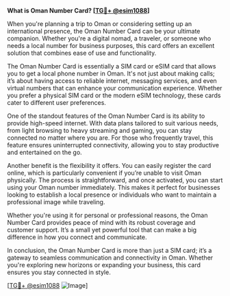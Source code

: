 **What is Oman Number Card? [[TG💪+ @esim1088](https://t.me/s/esim1088)]**

When you're planning a trip to Oman or considering setting up an international presence, the Oman Number Card can be your ultimate companion. Whether you're a digital nomad, a traveler, or someone who needs a local number for business purposes, this card offers an excellent solution that combines ease of use and functionality.

The Oman Number Card is essentially a SIM card or eSIM card that allows you to get a local phone number in Oman. It's not just about making calls; it’s about having access to reliable internet, messaging services, and even virtual numbers that can enhance your communication experience. Whether you prefer a physical SIM card or the modern eSIM technology, these cards cater to different user preferences.

One of the standout features of the Oman Number Card is its ability to provide high-speed internet. With data plans tailored to suit various needs, from light browsing to heavy streaming and gaming, you can stay connected no matter where you are. For those who frequently travel, this feature ensures uninterrupted connectivity, allowing you to stay productive and entertained on the go.

Another benefit is the flexibility it offers. You can easily register the card online, which is particularly convenient if you’re unable to visit Oman physically. The process is straightforward, and once activated, you can start using your Oman number immediately. This makes it perfect for businesses looking to establish a local presence or individuals who want to maintain a professional image while traveling.

Whether you're using it for personal or professional reasons, the Oman Number Card provides peace of mind with its robust coverage and customer support. It’s a small yet powerful tool that can make a big difference in how you connect and communicate.

In conclusion, the Oman Number Card is more than just a SIM card; it’s a gateway to seamless communication and connectivity in Oman. Whether you're exploring new horizons or expanding your business, this card ensures you stay connected in style. 

[[TG💪+ @esim1088](https://t.me/s/esim1088) ![Image](https://i.postimg.cc/Y0z9fWf4/image.png)]